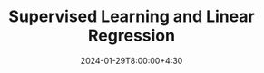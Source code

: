 ---
type: lecture
date: 2024-01-29T8:00:00+4:30
title: Supervised Learning and Linear Regression
tldr: "Empirical laws, linear models, and the least squares method."
# thumbnail: /static_files/thumbnail/world-data-model.png
links: 
    - url: /content/notes/ml_intro_notes
      name: Notes 
---
